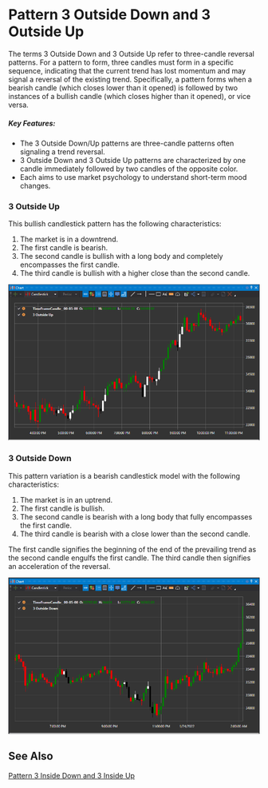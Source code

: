 # Pattern 3 Outside Down and 3 Outside Up

The terms 3 Outside Down and 3 Outside Up refer to three-candle reversal patterns. For a pattern to form, three candles must form in a specific sequence, indicating that the current trend has lost momentum and may signal a reversal of the existing trend. Specifically, a pattern forms when a bearish candle (which closes lower than it opened) is followed by two instances of a bullish candle (which closes higher than it opened), or vice versa.

##### Key Features:

- The 3 Outside Down/Up patterns are three-candle patterns often signaling a trend reversal.
- 3 Outside Down and 3 Outside Up patterns are characterized by one candle immediately followed by two candles of the opposite color.
- Each aims to use market psychology to understand short-term mood changes.

### 3 Outside Up

This bullish candlestick pattern has the following characteristics:

1. The market is in a downtrend.
2. The first candle is bearish.
3. The second candle is bullish with a long body and completely encompasses the first candle.
4. The third candle is bullish with a higher close than the second candle.

![IndicatorPattern3OU](../../../../../images/indicatorpattern3ou.png)

### 3 Outside Down

This pattern variation is a bearish candlestick model with the following characteristics:

1. The market is in an uptrend.
2. The first candle is bullish.
3. The second candle is bearish with a long body that fully encompasses the first candle.
4. The third candle is bearish with a close lower than the second candle.

The first candle signifies the beginning of the end of the prevailing trend as the second candle engulfs the first candle. The third candle then signifies an acceleration of the reversal.

![IndicatorPattern3oD](../../../../../images/indicatorpattern3od.png)

## See Also

[Pattern 3 Inside Down and 3 Inside Up](3_inside_down_3_side_up.md)
